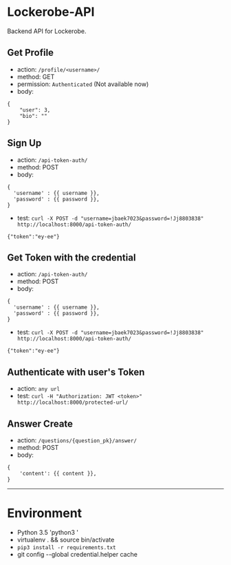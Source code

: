 # Lockerobe-API

Backend API for Lockerobe.

## Get Profile
- action: `/profile/<username>/`
- method: GET  
- permission: `Authenticated` (Not available now)
- body:
```
{
    "user": 3,
    "bio": ""
}
```

## Sign Up
- action: `/api-token-auth/`
- method: POST
- body:
```
{
  'username' : {{ username }},
  'password' : {{ password }},
}
```
- test:
`curl -X POST -d "username=jbaek7023&password=!Jj8803838" http://localhost:8000/api-token-auth/`
```
{"token":"ey-ee"}
```

## Get Token with the credential
- action: `/api-token-auth/`
- method: POST
- body:
```
{
  'username' : {{ username }},
  'password' : {{ password }},
}
```
- test:
`curl -X POST -d "username=jbaek7023&password=!Jj8803838" http://localhost:8000/api-token-auth/`
```
{"token":"ey-ee"}
```

## Authenticate with user's Token
- action: `any url`
- test:
`curl -H "Authorization: JWT <token>" http://localhost:8000/protected-url/`

## Answer Create
- action: `/questions/{question_pk}/answer/`
- method: POST
- body:
```
{
    'content': {{ content }},
}
```
---

# Environment

- Python 3.5 'python3 '
- virtualenv . && source bin/activate
- `pip3 install -r requirements.txt`
- git config --global credential.helper cache

